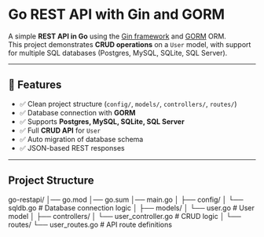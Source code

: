 # Go REST API with Gin and GORM    

A simple **REST API in Go** using the [Gin framework](https://github.com/gin-gonic/gin) and [GORM](https://gorm.io/) ORM.          
This project demonstrates **CRUD operations** on a `User` model, with support for multiple SQL databases (Postgres, MySQL, SQLite, SQL Server).

---

## 🚀 Features
- ✅ Clean project structure (`config/`, `models/`, `controllers/`, `routes/`)
- ✅ Database connection with **GORM**
- ✅ Supports **Postgres, MySQL, SQLite, SQL Server**
- ✅ Full **CRUD API** for `User`
- ✅ Auto migration of database schema
- ✅ JSON-based REST responses

---

## Project Structure    

go-restapi/
│── go.mod
│── go.sum
│── main.go
│
├── config/
│ └── sqldb.go # Database connection logic
│
├── models/
│ └── user.go # User model
│
├── controllers/
│ └── user_controller.go # CRUD logic
│
└── routes/
└── user_routes.go # API route definitions         


